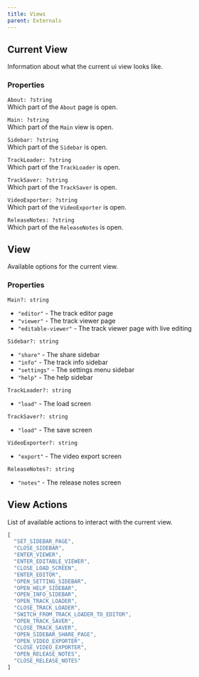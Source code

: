```yaml
---
title: Views
parent: Externals
---
```


## Current View

Information about what the current ui view looks like.

### Properties

`About: ?string`\
Which part of the `About` page is open.

`Main: ?string`\
Which part of the `Main` view is open.

`Sidebar: ?string`\
Which part of the `Sidebar` is open.

`TrackLoader: ?string`\
Which part of the `TrackLoader` is open.

`TrackSaver: ?string`\
Which part of the `TrackSaver` is open.

`VideoExporter: ?string`\
Which part of the `VideoExporter` is open.

`ReleaseNotes: ?string`\
Which part of the `ReleaseNotes` is open.

## View

Available options for the current view.

### Properties

`Main?: string`
- `"editor"` - The track editor page
- `"viewer"` - The track viewer page
- `"editable-viewer"` - The track viewer page with live editing

`Sidebar?: string`
- `"share"` - The share sidebar
- `"info"` - The track info sidebar
- `"settings"` - The settings menu sidebar
- `"help"` - The help sidebar

`TrackLoader?: string`
- `"load"` - The load screen

`TrackSaver?: string`
- `"load"` - The save screen

`VideoExporter?: string`
- `"export"` - The video export screen

`ReleaseNotes?: string`
- `"notes"` - The release notes screen

## View Actions

List of available actions to interact with the current view.

```js
[
  "SET_SIDEBAR_PAGE",
  "CLOSE_SIDEBAR",
  "ENTER_VIEWER",
  "ENTER_EDITABLE_VIEWER",
  "CLOSE_LOAD_SCREEN",
  "ENTER_EDITOR",
  "OPEN_SETTING_SIDEBAR",
  "OPEN_HELP_SIDEBAR",
  "OPEN_INFO_SIDEBAR",
  "OPEN_TRACK_LOADER",
  "CLOSE_TRACK_LOADER",
  "SWITCH_FROM_TRACK_LOADER_TO_EDITOR",
  "OPEN_TRACK_SAVER",
  "CLOSE_TRACK_SAVER",
  "OPEN_SIDEBAR_SHARE_PAGE",
  "OPEN_VIDEO_EXPORTER",
  "CLOSE_VIDEO_EXPORTER",
  "OPEN_RELEASE_NOTES",
  "CLOSE_RELEASE_NOTES"
]
```